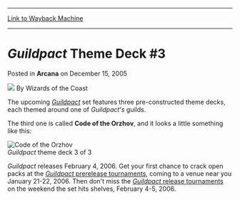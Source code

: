 
---
[Link to Wayback Machine](https://web.archive.org/web/20220122143528/https://magic.wizards.com/en/articles/archive/arcana/guildpact-theme-deck-3-2005-12-15)

[_metadata_:author]:- "Wizards of the Coast"
[_metadata_:description]:- "The upcoming Guildpact set features three pre-constructed theme decks, each themed around one of Guildpact's guilds.The third one is called Code of the Orzhov, and it looks a little something like this: Guildpact theme deck 3 of 3Guildpact releases February 4, 2006. Get your first chance to crack open packs at the Guildpact prerelease tournaments, coming to a venue near you"
[_metadata_:generator]:- "Drupal 7 (http://drupal.org)"
[_metadata_:node]:- "597561"
[_metadata_:publish_date]:- "2005-12-15"
[_metadata_:source]:- "div-main-content"
[_metadata_:title]:- "Guildpact Theme Deck #3"
[_metadata_:wayback_capture_timestamp]:- "2022-01-22 14:35:28"
[_metadata_:wayback_raw_url]:- "https://web.archive.org/web/20220122143528id_/https://magic.wizards.com/en/articles/archive/arcana/guildpact-theme-deck-3-2005-12-15"
[_metadata_:wayback_url]:- "https://magic.wizards.com/en/articles/archive/arcana/guildpact-theme-deck-3-2005-12-15"
---


*Guildpact* Theme Deck #3
=========================



 Posted in **Arcana**
 on December 15, 2005 






![](https://media.magic.wizards.com/styles/auth_small/public/images/person/wizards_author.jpg)
By Wizards of the Coast











The upcoming *[Guildpact](http://archive.wizards.com/Magic/Magazine/Article.aspx?x=magic/expansion/guildpact)* set features three pre-constructed theme decks, each themed around one of *Guildpact's* guilds.

The third one is called **Code of the Orzhov**, and it looks a little something like this:


![Code of the Orzhov](https://media.magic.wizards.com/image_legacy_migration/magic/images/mtgcom/arcana300/GuildpactThemeDeck_Orzhov_1135536.jpg)  
*Guildpact* theme deck 3 of 3

*Guildpact* releases February 4, 2006. Get your first chance to crack open packs at the [*Guildpact* prerelease tournaments](http://archive.wizards.com/Magic/Magazine/Article.aspx?x=mtgcom/events/prereleases), coming to a venue near you January 21-22, 2006. Then don't miss the [*Guildpact* release tournaments](http://archive.wizards.com/Magic/Magazine/Article.aspx?x=mtgcom/events/releases) on the weekend the set hits shelves, February 4-5, 2006.







